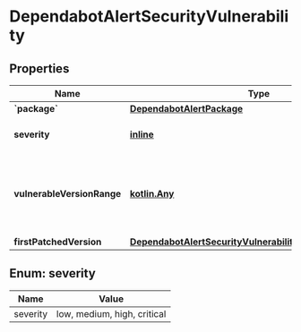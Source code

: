 
# DependabotAlertSecurityVulnerability

## Properties
Name | Type | Description | Notes
------------ | ------------- | ------------- | -------------
**&#x60;package&#x60;** | [**DependabotAlertPackage**](DependabotAlertPackage.md) |  | 
**severity** | [**inline**](#Severity) | The severity of the vulnerability. |  [readonly]
**vulnerableVersionRange** | [**kotlin.Any**](.md) | Conditions that identify vulnerable versions of this vulnerability&#39;s package. |  [readonly]
**firstPatchedVersion** | [**DependabotAlertSecurityVulnerabilityFirstPatchedVersion**](DependabotAlertSecurityVulnerabilityFirstPatchedVersion.md) |  | 


<a id="Severity"></a>
## Enum: severity
Name | Value
---- | -----
severity | low, medium, high, critical



